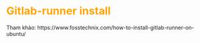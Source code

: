 <h1 style="color:orange">Gitlab-runner install</h1>
Tham khảo: https://www.fosstechnix.com/how-to-install-gitlab-runner-on-ubuntu/